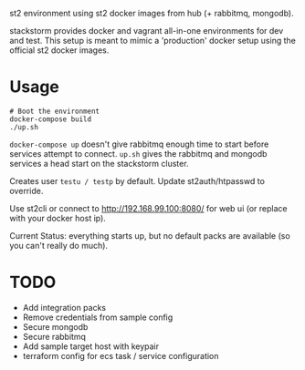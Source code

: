 st2 environment using st2 docker images from hub (+ rabbitmq, mongodb).

stackstorm provides docker and vagrant all-in-one environments for dev and test.  This setup is meant to mimic a 'production' docker setup using the official st2 docker images.

# Usage
```
# Boot the environment
docker-compose build
./up.sh
```

`docker-compose up` doesn't give rabbitmq enough time to start before services attempt to connect. `up.sh` gives the rabbitmq and mongodb services a head start on the stackstorm cluster.

Creates user `testu / testp` by default.  Update st2auth/htpasswd to override.

Use st2cli or connect to http://192.168.99.100:8080/ for web ui (or replace with your docker host ip).

Current Status: everything starts up, but no default packs are available (so you can't really do much).

# TODO

 * Add integration packs
 * Remove credentials from sample config
 * Secure mongodb
 * Secure rabbitmq
 * Add sample target host with keypair
 * terraform config for ecs task / service configuration
